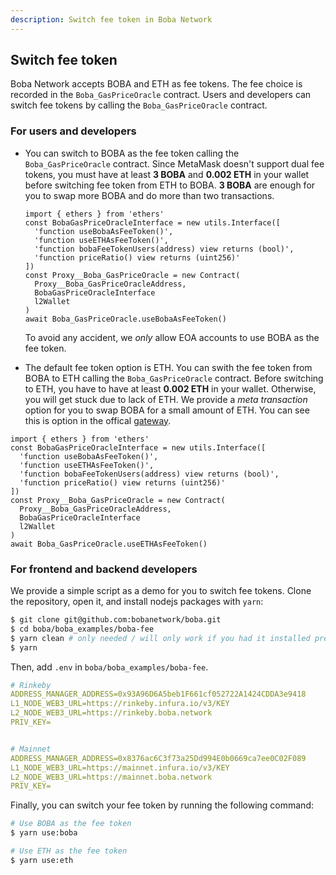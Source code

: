 ```yaml
---
description: Switch fee token in Boba Network
---
```


## Switch fee token

Boba Network accepts BOBA and ETH as fee tokens. The fee choice is recorded in the `Boba_GasPriceOracle` contract. Users and developers can switch fee tokens by calling the `Boba_GasPriceOracle` contract.

### For users and developers

* You can switch to BOBA as the fee token calling the `Boba_GasPriceOracle` contract. Since MetaMask doesn't support dual fee tokens, you must have at least **3 BOBA** and **0.002 ETH**  in your wallet before switching fee token from ETH to BOBA. **3 BOBA** are enough for you to swap more BOBA and do more than two transactions.

  ```solidity
  import { ethers } from 'ethers'
  const BobaGasPriceOracleInterface = new utils.Interface([
    'function useBobaAsFeeToken()',
    'function useETHAsFeeToken()',
    'function bobaFeeTokenUsers(address) view returns (bool)',
    'function priceRatio() view returns (uint256)'
  ])
  const Proxy__Boba_GasPriceOracle = new Contract(
  	Proxy__Boba_GasPriceOracleAddress,
  	BobaGasPriceOracleInterface
  	l2Wallet
  )
  await Boba_GasPriceOracle.useBobaAsFeeToken()
  ```

  To avoid any accident, we *only* allow EOA accounts to use BOBA as the fee token. 

*  The default fee token option is ETH. You can swith the fee token from BOBA to ETH calling the `Boba_GasPriceOracle` contract. Before switching to ETH, you have to have at least **0.002 ETH** in your wallet. Otherwise, you will get stuck due to lack of ETH. We provide a *meta transaction* option for you to swap BOBA for a small amount of ETH. You can see this is option in the offical [gateway](https://gateway.boba.network).

  ```
  import { ethers } from 'ethers'
  const BobaGasPriceOracleInterface = new utils.Interface([
    'function useBobaAsFeeToken()',
    'function useETHAsFeeToken()',
    'function bobaFeeTokenUsers(address) view returns (bool)',
    'function priceRatio() view returns (uint256)'
  ])
  const Proxy__Boba_GasPriceOracle = new Contract(
  	Proxy__Boba_GasPriceOracleAddress,
  	BobaGasPriceOracleInterface
  	l2Wallet
  )
  await Boba_GasPriceOracle.useETHAsFeeToken()
  ```

### For frontend and backend developers

 We provide a simple script as a demo for you to switch fee tokens. Clone the repository, open it, and install nodejs packages with `yarn`:

  ```bash
  $ git clone git@github.com:bobanetwork/boba.git
  $ cd boba/boba_examples/boba-fee
  $ yarn clean # only needed / will only work if you had it installed previously
  $ yarn
  ```

  Then, add `.env` in `boba/boba_examples/boba-fee`.

  ```yaml
  # Rinkeby
  ADDRESS_MANAGER_ADDRESS=0x93A96D6A5beb1F661cf052722A1424CDDA3e9418
  L1_NODE_WEB3_URL=https://rinkeby.infura.io/v3/KEY
  L2_NODE_WEB3_URL=https://rinkeby.boba.network
  PRIV_KEY=
  
  
  # Mainnet
  ADDRESS_MANAGER_ADDRESS=0x8376ac6C3f73a25Dd994E0b0669ca7ee0C02F089
  L1_NODE_WEB3_URL=https://mainnet.infura.io/v3/KEY
  L2_NODE_WEB3_URL=https://mainnet.boba.network
  PRIV_KEY=
  ```

  Finally, you can switch your fee token by running the following command:

  ```bash
  # Use BOBA as the fee token
  $ yarn use:boba 
  
  # Use ETH as the fee token
  $ yarn use:eth
  ```
